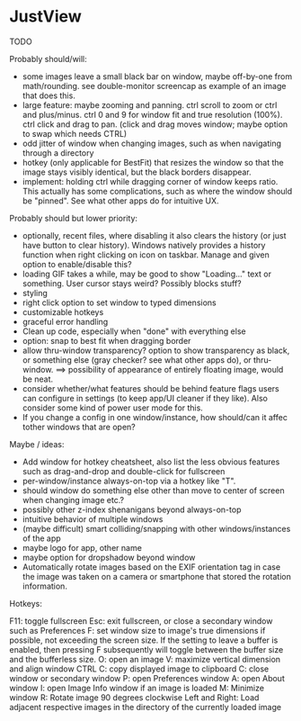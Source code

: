 # JustView

TODO

Probably should/will:
- some images leave a small black bar on window, maybe off-by-one from math/rounding. see double-monitor screencap as example of an image that does this.
- large feature: maybe zooming and panning. ctrl scroll to zoom or ctrl and plus/minus. ctrl 0 and 9 for window fit and true resolution (100%). ctrl click and drag to pan. (click and drag moves window; maybe option to swap which needs CTRL)
- odd jitter of window when changing images, such as when navigating through a directory
- hotkey (only applicable for BestFit) that resizes the window so that the image stays visibly identical, but the black borders disappear.
- implement: holding ctrl while dragging corner of window keeps ratio. This actually has some complications, such as where the window should be "pinned". See what other apps do for intuitive UX.


Probably should but lower priority:
- optionally, recent files, where disabling it also clears the history (or just have button to clear history). Windows natively provides a history function when right clicking on icon on taskbar. Manage and given option to enable/disable this?
- loading GIF takes a while, may be good to show "Loading..." text or something. User cursor stays weird? Possibly blocks stuff?
- styling
- right click option to set window to typed dimensions
- customizable hotkeys
- graceful error handling
- Clean up code, especially when "done" with everything else
- option: snap to best fit when dragging border
- allow thru-window transparency? option to show transparency as black, or something else (gray checker? see what other apps do), or thru-window. ==> possibility of appearance of entirely floating image, would be neat.
- consider whether/what features should be behind feature flags users can configure in settings (to keep app/UI cleaner if they like). Also consider some kind of power user mode for this.
- If you change a config in one window/instance, how should/can it affec tother windows that are open?


Maybe / ideas:
- Add window for hotkey cheatsheet, also list the less obvious features such as drag-and-drop and double-click for fullscreen
- per-window/instance always-on-top via a hotkey like "T".
- should window do something else other than move to center of screen when changing image etc.?
- possibly other z-index shenanigans beyond always-on-top
- intuitive behavior of multiple windows
- (maybe difficult) smart colliding/snapping with other windows/instances of the app
- maybe logo for app, other name
- maybe option for dropshadow beyond window
- Automatically rotate images based on the EXIF orientation tag in case the image was taken on a camera or smartphone that stored the rotation information.



Hotkeys:

F11: toggle fullscreen
Esc: exit fullscreen, or close a secondary window such as Preferences
F: set window size to image's true dimensions if possible, not exceeding the screen size. If the setting to leave a buffer is enabled, then pressing F subsequently will toggle between the buffer size and the bufferless size.
O: open an image
V: maximize vertical dimension and align window
CTRL C: copy displayed image to clipboard
C: close window or secondary window
P: open Preferences window
A: open About window
I: open Image Info window if an image is loaded
M: Minimize window
R: Rotate image 90 degrees clockwise
Left and Right: Load adjacent respective images in the directory of the currently loaded image